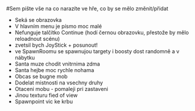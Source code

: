 #Sem pište vše na co narazíte ve hře, co by se mělo změnit/přidat

- Seká se obrazovka
- V hlavním menu je písmo moc malé
- Nefunguje talčítko Continue (hodí černou obrazovku, přestože by mělo reloadnout scénu)
- zvetsil bych JoyStick + posunout!
- ve SpawnRoomu se spawnujou targety i boosty dost randomně a v nábytku
- Santa muze chodit vnitrnima zdma
- Santa hejbe moc rychle nohama
- Obcas se bugne mob
- Dodelat mistnosti na vsechny druhy
- Otaceni mobu - pomaleji pri zastaveni
- Jinou texturu fied of view
- Spawnpoint vic ke krbu

